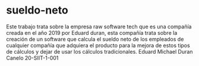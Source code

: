 # sueldo-neto
Este trabajo trata sobre la empresa raw software tech que es una compañía creada en el año 2019 por Eduard duran, esta compañía trata sobre la creación de un software que calcula el sueldo neto de los empleados de cualquier compañía que adquiera el producto para la mejora de estos tipos de cálculos y dejar de usar los cálculos tradicionales. Eduard Michael Duran Canelo 20-SIIT-1-001
